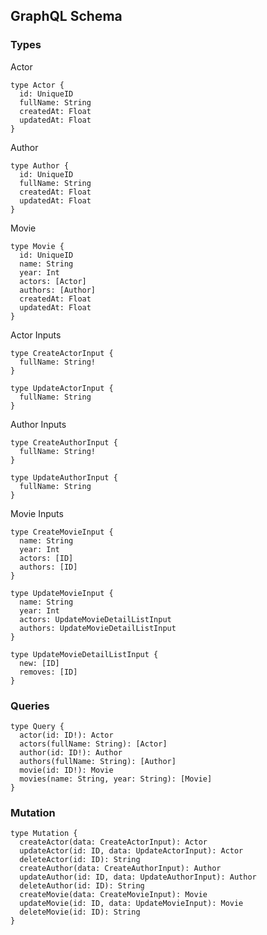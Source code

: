 ## GraphQL Schema

### Types

Actor

```gql
type Actor {
  id: UniqueID
  fullName: String
  createdAt: Float
  updatedAt: Float
}
```

Author

```gql
type Author {
  id: UniqueID
  fullName: String
  createdAt: Float
  updatedAt: Float
}
```

Movie

```gql
type Movie {
  id: UniqueID
  name: String
  year: Int
  actors: [Actor]
  authors: [Author]
  createdAt: Float
  updatedAt: Float
}
```

Actor Inputs

```gql
type CreateActorInput {
  fullName: String!
}
```

```gql
type UpdateActorInput {
  fullName: String
}
```

Author Inputs

```gql
type CreateAuthorInput {
  fullName: String!
}
```

```gql
type UpdateAuthorInput {
  fullName: String
}
```

Movie Inputs

```gql
type CreateMovieInput {
  name: String
  year: Int
  actors: [ID]
  authors: [ID]
}
```

```gql
type UpdateMovieInput {
  name: String
  year: Int
  actors: UpdateMovieDetailListInput
  authors: UpdateMovieDetailListInput
}
```

```gql
type UpdateMovieDetailListInput {
  new: [ID]
  removes: [ID]
}
```

### Queries

```gql
type Query {
  actor(id: ID!): Actor
  actors(fullName: String): [Actor]
  author(id: ID!): Author
  authors(fullName: String): [Author]
  movie(id: ID!): Movie
  movies(name: String, year: String): [Movie]
}
```

### Mutation

```gql
type Mutation {
  createActor(data: CreateActorInput): Actor
  updateActor(id: ID, data: UpdateActorInput): Actor
  deleteActor(id: ID): String
  createAuthor(data: CreateAuthorInput): Author
  updateAuthor(id: ID, data: UpdateAuthorInput): Author
  deleteAuthor(id: ID): String
  createMovie(data: CreateMovieInput): Movie
  updateMovie(id: ID, data: UpdateMovieInput): Movie
  deleteMovie(id: ID): String
}
```
